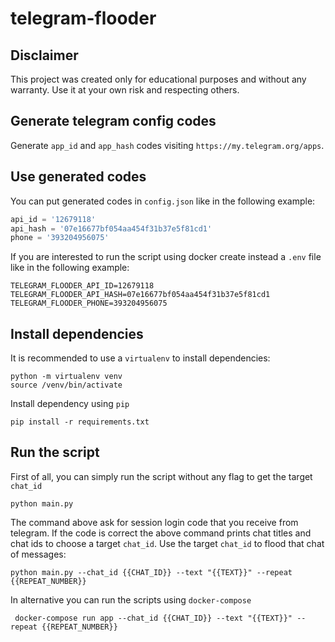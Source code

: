 # telegram-flooder

## Disclaimer
This project was created only for educational purposes and without any warranty. Use it at your own risk and respecting others. 

## Generate telegram config codes
Generate `app_id` and `app_hash` codes visiting `https://my.telegram.org/apps`.

## Use generated codes 
You can put generated codes in `config.json` like in the following example:
```python
api_id = '12679118'
api_hash = '07e16677bf054aa454f31b37e5f81cd1'
phone = '393204956075'
```
If you are interested to run the script using docker create instead a `.env` file like in the following example:
```shell
TELEGRAM_FLOODER_API_ID=12679118
TELEGRAM_FLOODER_API_HASH=07e16677bf054aa454f31b37e5f81cd1
TELEGRAM_FLOODER_PHONE=393204956075
```

## Install dependencies
It is recommended to use a `virtualenv` to install dependencies:
```shell
python -m virtualenv venv
source /venv/bin/activate
```
Install dependency using `pip`
```shell
pip install -r requirements.txt
```

## Run the script
First of all, you can simply run the script without any flag to get the target `chat_id` 
```shell
python main.py
```
The command above ask for session login code that you receive from telegram.
If the code is correct the above command prints chat titles and chat ids to choose a target `chat_id`.
Use the target `chat_id` to flood that chat of messages:
```shell
python main.py --chat_id {{CHAT_ID}} --text "{{TEXT}}" --repeat {{REPEAT_NUMBER}}
```

In alternative you can run the scripts using `docker-compose`
```shell
 docker-compose run app --chat_id {{CHAT_ID}} --text "{{TEXT}}" --repeat {{REPEAT_NUMBER}}
```
